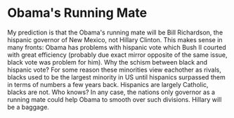 # Obama's Running Mate

My prediction is that the Obama's running mate will be Bill
Richardson, the hispanic governor of New Mexico, not Hillary
Clinton. This makes sense in many fronts: Obama has problems with
hispanic vote which Bush II courted with great efficiency (probably
due exact mirror opposite of the same issue, black vote was problem
for him). Why the schism between black and hispanic vote? For some
reason these minorities view eachother as rivals, blacks used to be
the largest minority in US until hispanics surpassed them in terms of
numbers a few years back. Hispanics are largely Catholic, blacks are
not. Who knows? In any case, the nations only governor as a running
mate could help Obama to smooth over such divisions. Hillary will be a
baggage.

